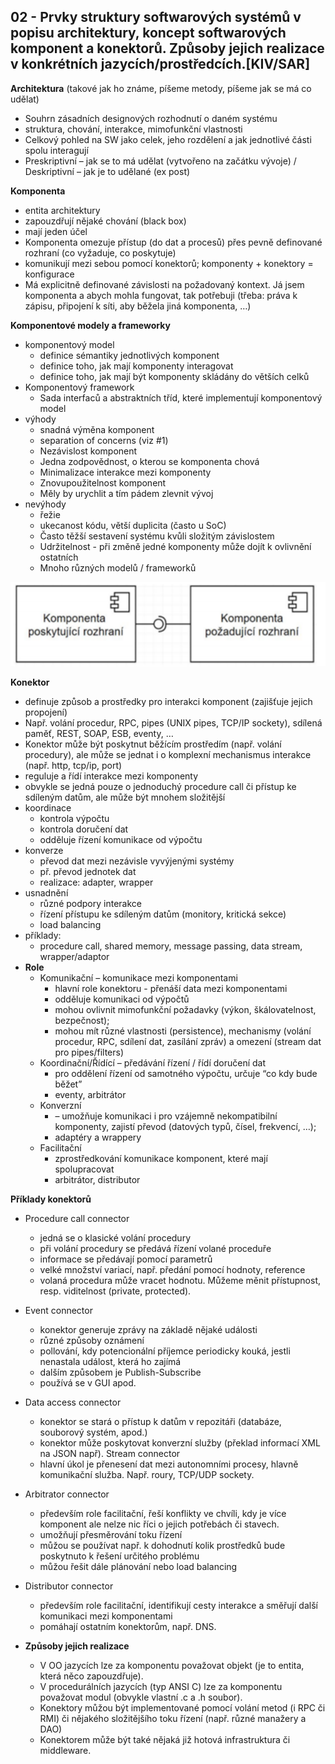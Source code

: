 ## 02 - Prvky struktury softwarových systémů v popisu architektury, koncept softwarových komponent a konektorů. Způsoby jejich realizace v konkrétních jazycích/prostředcích.[KIV/SAR]


**Architektura** (takové jak ho známe, píšeme metody, píšeme jak se má co udělat)
- Souhrn zásadních designových rozhodnutí o daném systému
- struktura, chování, interakce, mimofunkční vlastnosti
- Celkový pohled na SW jako celek, jeho rozdělení a jak jednotlivé části spolu interagují
- Preskriptivní – jak se to má udělat (vytvořeno na začátku vývoje) / Deskriptivní – jak je to udělané (ex post)

**Komponenta**
- entita architektury
- zapouzdřují nějaké chování (black box)
- mají jeden účel
- Komponenta omezuje přístup (do dat a procesů) přes pevně definované rozhraní (co vyžaduje, co poskytuje)
- komunikují mezi sebou pomocí konektorů; komponenty + konektory = konfigurace
- Má explicitně definované závislosti na požadovaný kontext. Já jsem komponenta a abych mohla fungovat, tak
  potřebuji (třeba: práva k zápisu, připojení k síti, aby běžela jiná komponenta, …)

**Komponentové modely a frameworky**
- komponentový model
  - definice sémantiky jednotlivých komponent
  - definice toho, jak mají komponenty interagovat
  - definice toho, jak mají být komponenty skládány do větších celků
- Komponentový framework
  - Sada interfaců a abstraktních tříd, které implementují komponentový model
- výhody
  - snadná výměna komponent
  - separation of concerns (viz #1)
  - Nezávislost komponent
  - Jedna zodpovědnost, o kterou se komponenta chová
  - Minimalizace interakce mezi komponenty
  - Znovupoužitelnost komponent
  - Měly by urychlit a tím pádem zlevnit vývoj
- nevýhody
  - řežie
  - ukecanost kódu, větší duplicita (často u SoC)
  - Často těžší sestavení systému kvůli složitým závislostem
  - Udržitelnost - při změně jedné komponenty může dojít k ovlivnění ostatních
  - Mnoho různých modelů / frameworků

<img src="img/02/01.png">

**Konektor**
- definuje způsob a prostředky pro interakci komponent (zajišťuje jejich propojení)
- Např. volání procedur, RPC, pipes (UNIX pipes, TCP/IP sockety), sdílená paměť, REST, SOAP, ESB, eventy, …
- Konektor může být poskytnut běžícím prostředím (např. volání procedury), ale může se jednat i o komplexní
  mechanismus interakce (např. http, tcp/ip, port)
- reguluje a řídí interakce mezi komponenty
- obvykle se jedná pouze o jednoduchý procedure call či přístup ke sdíleným
  datům, ale může být mnohem složitější
- koordinace
  - kontrola výpočtu
  - kontrola doručení dat
  - odděluje řízení komunikace od výpočtu
- konverze
  - převod dat mezi nezávisle vyvýjenými systémy
  - př. převod jednotek dat
  - realizace: adapter, wrapper
- usnadnění
  - různé podpory interakce
  - řízení přístupu ke sdíleným datům (monitory, kritická sekce)
  - load balancing
- příklady:
  - procedure call, shared memory, message passing, data stream, wrapper/adaptor
- **Role**
  - Komunikační – komunikace mezi komponentami
    - hlavní role konektoru - přenáší data mezi komponentami
    - odděluje komunikaci od výpočtů
    - mohou ovlivnit mimofunkční požadavky (výkon, škálovatelnost, bezpečnost);
    - mohou mít různé vlastnosti (persistence), mechanismy (volání procedur, RPC, sdílení dat, zasílání
      zpráv) a omezení (stream dat pro pipes/filters)
  - Koordinační/Řídící – předávání řízení / řídí doručení dat
    - pro oddělení řízení od samotného výpočtu, určuje “co kdy bude běžet”
    - eventy, arbitrátor
  - Konverzní 
    - – umožňuje komunikaci i pro vzájemně nekompatibilní komponenty, zajistí převod (datových typů,
      čísel, frekvencí, …);
    - adaptéry a wrappery
  - Facilitační
    - zprostředkování komunikace komponent, které mají spolupracovat
    - arbitrátor, distributor
  
 **Příklady konektorů**
- Procedure call connector
  - jedná se o klasické volání procedury
  - při volání procedury se předává řízení volané proceduře
  - informace se předávají pomocí parametrů
  - velké množství variací, např. předání pomocí hodnoty, reference
  - volaná procedura může vracet hodnotu. Můžeme měnit přístupnost, resp. viditelnost (private, protected).
- Event connector
  - konektor generuje zprávy na základě nějaké události
  - různé způsoby oznámení
  - pollování, kdy potencionální příjemce periodicky kouká, jestli nenastala událost, která ho zajímá
  - dalším způsobem je Publish-Subscribe
  - používá se v GUI apod.
- Data access connector
  - konektor se stará o přístup k datům v repozitáři (databáze, souborový systém, apod.)
  - konektor může poskytovat konverzní služby (překlad informací XML na JSON např).
    Stream connector
  - hlavní úkol je přenesení dat mezi autonomními procesy, hlavně komunikační služba. Např. roury, TCP/UDP
    sockety.
- Arbitrator connector
  - především role facilitační, řeší konflikty ve chvíli, kdy je více komponent ale nelze nic říci o jejich potřebách či
    stavech.
  - umožňují přesměrování toku řízení
  - můžou se používat např. k dohodnutí kolik prostředků bude poskytnuto k řešení určitého problému
  - můžou řešit dále plánování nebo load balancing
- Distributor connector
  - především role facilitační, identifikují cesty interakce a směřují další komunikaci mezi komponentami
  - pomáhají ostatním konektorům, např. DNS.
  
- **Způsoby jejich realizace**
  - V OO jazycích lze za komponentu považovat objekt (je to entita, která něco zapouzdřuje).
  - V procedurálních jazycích (typ ANSI C) lze za komponentu považovat modul (obvykle vlastní .c a .h soubor).
  - Konektory můžou být implementované pomocí volání metod (i RPC či RMI) či nějakého složitějšího toku řízení (např.
    různé manažery a DAO)
  - Konektorem může být také nějaká již hotová infrastruktura či middleware.
